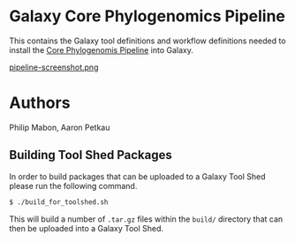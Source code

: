 Galaxy Core Phylogenomics Pipeline
==================================

This contains the Galaxy tool definitions and workflow definitions needed to install the [Core Phylogenomis Pipeline](https://github.com/apetkau/core-phylogenomics) into Galaxy.

[pipeline-screenshot.png](pipeline-screenshot.png)

Authors
=======

Philip Mabon, Aaron Petkau


Building Tool Shed Packages
---------------------------

In order to build packages that can be uploaded to a Galaxy Tool Shed please run the following command.

```bash
$ ./build_for_toolshed.sh
```

This will build a number of `.tar.gz` files within the `build/` directory that can then be uploaded into a Galaxy Tool Shed.
